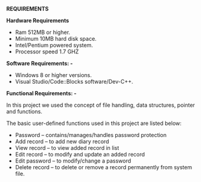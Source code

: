 **REQUIREMENTS**

**Hardware Requirements**

- Ram 512MB or higher.
- Minimum 10MB hard disk space.
- Intel/Pentium powered system.
- Processor speed 1.7 GHZ

**Software Requirements: -**

- Windows 8 or higher versions.
- Visual Studio/Code::Blocks software/Dev-C++.

**Functional Requirements: -**

In this project we used the concept of file handling, data structures, pointer and functions.

The basic user-defined functions used in this project are listed below:

- Password – contains/manages/handles password protection
- Add record – to add new diary record
- View record – to view added record in list
- Edit record – to modify and update an added record
- Edit password – to modify/change a password
- Delete record – to delete or remove a record permanently from system file.
